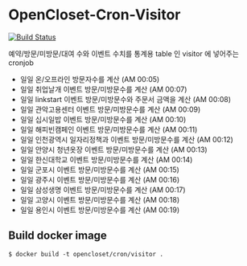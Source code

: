 # OpenCloset-Cron-Visitor #

[![Build Status](https://travis-ci.org/opencloset/OpenCloset-Cron-Visitor.svg?branch=v0.3.7)](https://travis-ci.org/opencloset/OpenCloset-Cron-Visitor)

예약/방문/미방문/대여 수와 이벤트 수치를 통계용 table 인 visitor 에 넣어주는 cronjob

- 일일 온/오프라인 방문자수를 계산 (AM 00:05)
- 일일 취업날개 이벤트 방문/미방문수를 계산 (AM 00:07)
- 일일 linkstart 이벤트 방문/미방문수와 주문서 금액을 계산 (AM 00:08)
- 일일 관악고용센터 이벤트 방문/미방문수를 계산 (AM 00:09)
- 일일 십시일밥 이벤트 방문/미방문수를 계산 (AM 00:10)
- 일일 해피빈캠페인 이벤트 방문/미방문수를 계산 (AM 00:11)
- 일일 인천광역시 일자리정책과 이벤트 방문/미방문수를 계산 (AM 00:12)
- 일일 안양시 청년옷장 이벤트 방문/미방문수를 계산 (AM 00:13)
- 일일 한신대학교 이벤트 방문/미방문수를 계산 (AM 00:14)
- 일일 군포시 이벤트 방문/미방문수를 계산 (AM 00:15)
- 일일 광주시 이벤트 방문/미방문수를 계산 (AM 00:16)
- 일일 삼성생명 이벤트 방문/미방문수를 계산 (AM 00:17)
- 일일 고양시 이벤트 방문/미방문수를 계산 (AM 00:18)
- 일일 용인시 이벤트 방문/미방문수를 계산 (AM 00:19)

## Build docker image ##

    $ docker build -t opencloset/cron/visitor .
